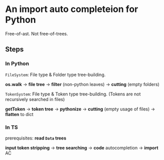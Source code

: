 # An import auto completeion for Python

Free-of-ast. Not free-of-trees.

## Steps

### In Python

`FileSystem`: File type & Folder type tree-building.

**os.walk** -> **file tree** -> **filter** (non-python leaves) -> **cutting** (empty folders)

`TokenSystem`: File type & Token type tree-building. (Tokens are not recursively searched in files)

**getToken** -> **token tree** -> **pythonize** -> **cutting** (empty usage of files)
-> **flatten** to dict

### In TS

prerequisites: **read `Data` trees**

**input token stripping** -> **tree searching** -> **code** autocompletion -> **import** AC

